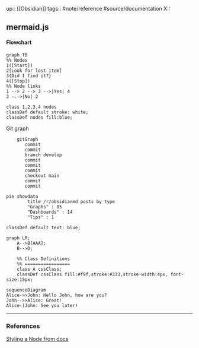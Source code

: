 up:: [[Obsidian]]
tags:: #note/reference #source/documentation 
X:: 

## mermaid.js

#### Flowchart

```mermaid
graph TB
%% Nodes  
1([Start])  
2[Look for lost item]  
3{Did I find it?}  
4([Stop])  
%% Node links  
1 --> 2 --> 3 -->|Yes| 4  
3 -.->|No| 2

class 1,2,3,4 nodes
classDef default stroke: white;
classDef nodes fill:blue;
```

Git graph

```mermaid
    gitGraph
       commit
       commit
       branch develop
       commit
       commit
       commit
       checkout main
       commit
       commit

```


```mermaid
pie showdata
        title /r/obsidianmd posts by type
        "Graphs" : 85
        "Dashboards" : 14
        "Tips" : 1

classDef default text: blue;
```

```mermaid
graph LR;
    A-->B[AAA];
    B-->D;

    %% Class Definitions
    %% =================
    class A cssClass;
    classDef cssClass fill:#f9f,stroke:#333,stroke-width:4px, font-size:15px;
```

```mermaid
sequenceDiagram
Alice->>John: Hello John, how are you?
John-->>Alice: Great!
Alice-)John: See you later!

```



---
### References

[Styling a Node from docs](https://github.com/mermaidjs/mermaid-gitbook/blob/master/content/flowchart.md#styling-a-node)

